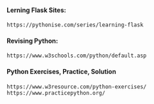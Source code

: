 #### Lerning Flask Sites:

	https://pythonise.com/series/learning-flask

#### Revising Python:
	https://www.w3schools.com/python/default.asp

#### Python Exercises, Practice, Solution
	https://www.w3resource.com/python-exercises/
	https://www.practicepython.org/